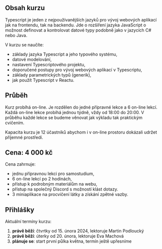 ## Obsah kurzu

Typescript je jeden z nejpoužívanějších jazyků pro vývoj webových aplikací jak na frontendu, tak na backendu. Jde o rozšíření jazyka JavaScript o možnost definovat a kontrolovat datové typy podobně jako v jazycích C# nebo Java.

V kurzu se naučíte:

- základy jazyka Typescript a jeho typového systému,
- datové modelování,
- nastavení Typescriptového projektu,
- doporučené postupy pro vývoj webových aplikací v Typescriptu,
- základy parametrických typů (generik),
- jak použít Typescript v Reactu.

## Průběh

Kurz probíhá on-line. Je rozdělen do jedné přípravné lekce a 6 on-line lekcí. Každá on-line lekce probíhá jednou týdně, vždy od 18:00 do 20:00. V průběhu každé lekce se budeme věnovat jak výkladu tak praktickým cvičením.

Kapacita kurzu je 12 účastníků abychom i v on-line prostoru dokázali udržet příjemné prostředí.

## Cena: 4 000 kč

Cena zahrnuje:

- jednu přípravnou lekci pro samostudium,
- 6 on-line lekcí po 2 hodinách,
- přístup k podrobným materiálům na webu,
- přístup na společný Discord s možností klást dotazy.
- 3 miniaplikace na procvičení látky a získání zpětné vazby.

## Přihlášky

Aktuální termíny kurzu:

1. **právě běží**: čtvrtky od 15. února 2024, lektoruje Martin Podloucký
1. **právě běží**: úterky od 20. února, lektoruje Eva Machová
1. **plánuje se**: start první půlka května, termín ještě upřesníme
